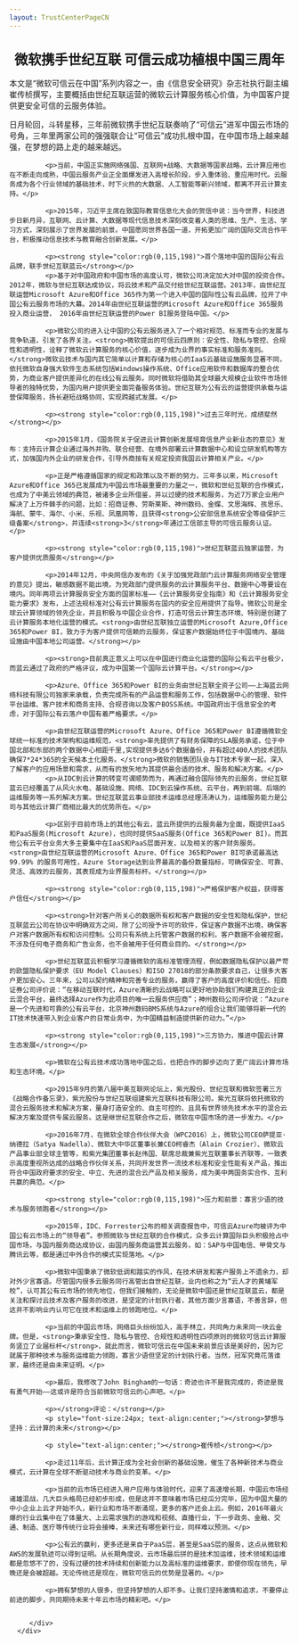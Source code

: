```yaml
---
layout: TrustCenterPageCN
---
```

<div class="row-fluid">
   <div class="span">
      <div>
         <div class="row-fluid grid-container mscom-grid-container subpageBody noBottomBorder" data-view4="2" data-view3="2" data-view2="2" data-view1="1" data-cols="2">
             <h1 style="font-size:24px; text-align:center;"><strong>微软携手世纪互联 可信云成功植根中国三周年</strong></h1>
             <p>本文是“微软可信云在中国”系列内容之一，由《信息安全研究》杂志社执行副主编崔传桢撰写，主要概括由世纪互联运营的微软云计算服务核心价值，为中国客户提供更安全可信的云服务体验。</p>
			 <p>日月轮回，斗转星移，三年前微软携手世纪互联奏响了“可信云”进军中国云市场的号角，三年里两家公司的强强联合让“可信云”成功扎根中国，在中国市场上越来越强，在梦想的路上走的越来越远。</p>
			 
			 <p>当前，中国正实施网络强国、互联网+战略、大数据等国家战略，云计算应用也在不断走向成熟，中国云服务产业正全面爆发进入高增长阶段，步入重体验、重应用时代。云服务成为各个行业领域的基础技术，时下火热的大数据、人工智能等新兴领域，都离不开云计算支持。</p>
			 
			 <p>2015年，习近平主席在致国际教育信息化大会的贺信中说：当今世界，科技进步日新月异，互联网、云计算、大数据等现代信息技术深刻改变着人类的思维、生产、生活、学习方式，深刻展示了世界发展的前景。中国愿同世界各国一道，开拓更加广阔的国际交流合作平台，积极推动信息技术与教育融合创新发展。</p>
			 
			 <p><strong style="color:rgb(0,115,198)">首个落地中国的国际公有云品牌，联手世纪互联蓝云</strong></p>			 
			 <p>基于对中国政府和中国市场的高度认可，微软公司决定加大对中国的投资合作。2012年，微软与世纪互联达成协议，将云技术和产品交付给世纪互联运营。2013年，由世纪互联运营Microsoft Azure和Office 365作为第一个进入中国的国际性公有云品牌，拉开了中国公有云服务市场的大幕。2014年由世纪互联运营的Microsoft Azure和Office 365服务投入商业运营， 2016年由世纪互联运营的Power BI服务登陆中国。</p>

			 <p>微软公司的进入让中国的公有云服务进入了一个相对规范、标准而专业的发展与竞争轨道，引发了各界关注。<strong>微软提出的可信云四原则：安全性、隐私与管控、合规性和透明性，诠释了微软云计算服务的核心价值，逐步成为业界的事实标准和服务准则。</strong>微软云技术与国内其它简单以计算和存储为核心的IaaS云基础设施服务显著不同，依托微软自身强大软件生态系统包括Windows操作系统、Office应用软件和数据库的整合优势，为商业客户提供差异化的在线公有云服务。同时微软将借助其全球最大规模企业软件市场领导者的独特优势，为国内用户提供更全面完备服务体验。世纪互联为公有云的运营提供承载与运营保障服务，扬长避短战略协同，实现跨越式发展。</p>

			 <p><strong style="color:rgb(0,115,198)">过去三年时光，成绩斐然</strong></p>
			 
			 <p>2015年1月，《国务院关于促进云计算创新发展培育信息产业新业态的意见》发布：支持云计算企业通过海外并购、联合经营、在境外部署云计算数据中心和设立研发机构等方式，加强国内外企业的研发合作，引导外商按有关规定投资我国云计算相关产业。</p>
			 
			 <p>正是严格遵循国家的规定和政策以及不断的努力，三年多以来，Microsoft  Azure和Office 365已发展成为中国云市场最重要的力量之一，微软和世纪互联的合作模式，也成为了中美云领域的典范，被诸多企业所借鉴，并以过硬的技术和服务，为近7万家企业用户解决了上万件棘手的问题，比如：招商证券、劳斯莱斯、神州数码、金蝶、文思海辉、孩思乐、海航、蒙牛、海尔、小米、乐视、凤凰网等，且获得<strong>公安部信息系统安全等级保护三级备案</strong>，并连续<strong>3</strong>年通过工信部主导的可信云服务认证。</p>
			 
			 <p><strong style="color:rgb(0,115,198)">世纪互联蓝云独家运营，为客户提供优质服务</strong></p>
			 
			 <p>2014年12月，中央网信办发布的《关于加强党政部门云计算服务网络安全管理的意见》提出，敏感数据不能出境，为党政部门提供服务的云计算服务平台、数据中心等要设在境内。同年两项云计算服务安全方面的国家标准——《云计算服务安全指南》和《云计算服务安全能力要求》发布，上述法规标准对公有云计算服务在国内的安全应用提供了指导。微软公司是全球云计算领域的领先企业，并且积极与中国企业合作，打造可信云计算生态环境、特别是创建了云计算服务本地化运营的模式。<strong>由世纪互联独立运营的Microsoft Azure,Office 365和Power BI，致力于为客户提供可信赖的云服务，保证客户数据始终位于中国境内、基础设施由中国本地公司运营。</strong></p>
			 
			 <p><strong>目前真正意义上可以在中国进行商业化运营的国际公有云平台极少，而蓝云通过了政府的严格评议，成为中国第一个国际云计算平台。</strong></p>
			 
			 <p>Azure、Office 365和Power BI的业务由世纪互联全资子公司——上海蓝云网络科技有限公司独家来承载，负责完成所有的产品运营和服务工作，包括数据中心的管理、软件平台运维、客户技术和商务支持、合规咨询以及客户BOSS系统。中国政府出于信息安全的考虑，对于国际公有云落户中国有着严格要求。</p>
			 
			 <p>由世纪互联运营的Microsoft Azure、Office 365和Power BI遵循微软全球统一标准的技术架构和运维规范，<strong>率先提供了有财务保障的SLA服务承诺，位于中国北部和东部的两个数据中心相距千里,实现提供多达6个数据备份，并有超过400人的技术团队确保7*24*365的全天候本土化服务。</strong>微软的销售团队会与IT技术专家一起，深入了解客户的应用场景和需求，从而有的放矢地为其提供最合适的技术、服务和解决方案。</p>
			 <p>从IDC到云计算的转变可谓顺势而为，再通过融合国际领先的云服务，世纪互联蓝云已经覆盖了从风火水电、基础设施、网络、IDC到云操作系统、云平台，再到前端、后端的运维服务等一系列解决方案。世纪互联蓝云事业部技术运维总经理汤涛认为，运维服务能力是公司与其他云计算厂商相比最大的优势所在。</p>
			 
			 <p>区别于目前市场上的其他公有云，蓝云所提供的云服务最为全面，既提供IaaS和PaaS服务(Microsoft Azure)，也同时提供SaaS服务(Office 365和Power BI)。而其他公有云平台业务大多主要集中在IaaS和PaaS层面开发，以及相关的客户财务服务。<strong>由世纪互联运营的Microsoft Azure、Office 365和Power BI可承诺最高达99.99% 的服务可用性，Azure Storage达到业界最高的备份数量指标，可确保安全、可靠、灵活、高效的云服务，其表现成为业界服务标杆。</strong></p>
			 
			 <p><strong style="color:rgb(0,115,198)">严格保护客户权益，获得客户信任</strong></p>
			 
			 <p><strong>针对客户所关心的数据所有权和客户数据的安全性和隐私保护，世纪互联蓝云公司在协议中明确双方之间，除了公司授予许可的软件，保证客户数据不出境，确保客户对客户数据所有权和访问控制。公司只有系统上托管客户数据的权利，客户数据不会被挖掘，不涉及任何电子商务和广告业务，也不会被用于任何商业目的。</strong></p>
			 
			 <p>世纪互联蓝云积极学习遵循微软的高标准管理流程，例如数据隐私保护以最严苛的欧盟隐私保护要求（EU Model Clauses）和ISO 27018的部分条款要求自己，让很多大客户更加安心。三年来，公司以契约精神和完善专业的服务，赢得了客户的高度评价和信任。招商证券公司评价说：“在移动互联时代，Azure清晰的云战略可以更好地协助我们构建真正的企业云混合平台，最终选择Azure作为此项目的唯一云服务供应商”；神州数码公司评价说：“Azure是一个先进和可靠的公有云平台，北京神州数码BMS系统与Azure的组合让我们能够将新一代的IT技术快速带入到企业客户的日常业务中，为中国精益制造提供新的动力。”</p>
			 
			 <p><strong style="color:rgb(0,115,198)">三方协力，推进中国云计算生态发展</strong></p>
			 			 
			 <p>微软在公有云技术成功落地中国之后，也把合作的脚步迈向了更广阔云计算市场和生态环境。</p>
			 
			 <p>2015年9月的第八届中美互联网论坛上，紫光股份、世纪互联和微软签署三方《战略合作备忘录》，紫光股份与世纪互联组建紫光互联科技有限公司。紫光互联将依托微软的混合云服务技术和解决方案，量身打造安全的、自主可控的、且具有世界领先技术水平的混合云解决方案及提供专属云服务。这是继世纪互联合作之后，微软在中国市场的进一步发力。</p>
			 
			 <p>2016年7月，在微软全球合作伙伴大会（WPC2016）上，微软公司CEO萨提亚·纳德拉（Satya Nadella）、微软大中华区董事长兼CEO柯睿杰（Alain Crozier）、微软云产品事业部全球主管等，和紫光集团董事长赵伟国、联席总裁兼紫光互联董事长齐联等，一致表示高度重视所达成的战略合作伙伴关系，共同开发世界一流技术标准和安全性能有关产品，推出符合中国政府要求的安全、中立、先进的混合云产品及相关服务，成为美中两国务实合作、互利共赢的典范。</p>
			 
			 <p><strong style="color:rgb(0,115,198)">压力和前景：寡言少语的技术与服务领跑者</strong></p>
			 
			 <p>2015年，IDC、Forrester公布的相关调查报告中，可信云Azure均被评为中国公有云市场上的“领导者”。参照微软与世纪互联的合作模式，众多云计算国际巨头积极抢占中国市场，与国内服务商达成协议，由国内服务商运营其云服务，如：SAP与中国电信、甲骨文与腾讯云等，都是通过中外合作的模式实现落地。</p>
			 
			 <p>微软中国秉承了微软低调和踏实的作风，在技术研发和客户服务上不遗余力，却对外少言寡语。尽管国内很多云服务同行高管出自世纪互联，业内也称之为“云人才的黄埔军校”，认可其公有云市场的领先地位，但我们接触的，无论是微软中国还是世纪互联蓝云，都是关注和探讨云技术及客户服务的改进，是坚定的计划执行者，其他方面少言寡语，不善言辞，但这并不影响业内认可它在技术和运维上的领跑地位。</p>
			 
			 <p>当前的中国云市场，网络巨头纷纷加入，高手林立，共同角力未来同一块云金牌。但是，<strong>秉承安全性、隐私与管控、合规性和透明性四项原则的微软可信云计算服务竖立了业届标杆</strong>，就此而言，微软可信云在中国未来前景应该是美好的，因为它就属于那种技术与服务运维能力领跑，寡言少语但坚定的计划执行者。当然，冠军究竟花落谁家，最终还是由未来证明。</p>
			 
			 <p>最后，我修改了John Bingham的一句话：奇迹也许不是我完成的，奇迹是我有勇气开始——这或许是符合当前微软可信云的心声吧。</p>
			 
			 <p></strong>评论：</strong></p>
			 <p style="font-size:24px; text-align:center;"></strong>梦想与坚持：云计算的未来</strong></p>
			 
			 <p style="text-align:center;"></strong>崔传桢</strong></p>
			 
			 <p>走过11年后，云计算正成为全社会创新的基础设施，催生了各种新技术与商业模式，云计算在全球不断驱动技术与商业的变革。</p>
			 
			 <p>当前的云市场已经进入用户应用与体验时代，迎来了高速增长期，中国云市场经诸雄混战，几大巨头格局已经初步形成，但是这并不意味着市场已经瓜分完毕，因为中国大量的中小企业上云才开始不久，新行业和市场不断涌现，更多的客户还会上云。例如，2016年最火爆的行业云集中在了体量大、上云需求强烈的游戏和视频、直播行业，下一步政务、金融、交通、制造、医疗等传统行业将会接棒，未来还有哪些新行业，同样难以预测。</p>
			 
			 <p>公有云的赢利，更多还是来自于PaaS层，甚至是SaaS层的服务，这点从微软和AWS的发展轨迹可以得到证明。从长期角度说，云市场最后拼的是技术加运维，技术领域和运维都是忽悠不了的，没有过硬的技术持续和创新能力以及高标准的运维要求，即使你现在领先，早晚还是会被超越。无论传统还是现在，微软可信云的优势是显著的。</p>
			 
			 <p>拥有梦想的人很多，但坚持梦想的人却不多。让我们坚持激情和追求，不要停止前进的脚步，共同期待未来十年云市场的精彩吧。</p>
			 
			 
         </div>
      </div>
   </div>
</div>
<div class="row-fluid" data-view4="1" data-view3="1" data-view2="1" data-view1="1" data-cols="1">
   <div class="span bp0-col-1-1 bp1-col-1-1 bp2-col-1-1 bp3-col-1-1"></div>
</div>
